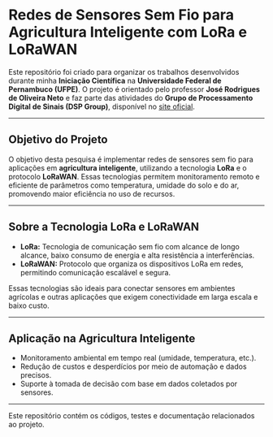 # **Redes de Sensores Sem Fio para Agricultura Inteligente com LoRa e LoRaWAN**  

Este repositório foi criado para organizar os trabalhos desenvolvidos durante minha **Iniciação Científica** na **Universidade Federal de Pernambuco (UFPE)**. O projeto é orientado pelo professor **José Rodrigues de Oliveira Neto** e faz parte das atividades do **Grupo de Processamento Digital de Sinais (DSP Group)**, disponível no [site oficial](https://sites.ufpe.br/dspgroup/).  

---

## **Objetivo do Projeto**
O objetivo desta pesquisa é implementar redes de sensores sem fio para aplicações em **agricultura inteligente**, utilizando a tecnologia **LoRa** e o protocolo **LoRaWAN**. Essas tecnologias permitem monitoramento remoto e eficiente de parâmetros como temperatura, umidade do solo e do ar, promovendo maior eficiência no uso de recursos.  

---

## **Sobre a Tecnologia LoRa e LoRaWAN**
- **LoRa:** Tecnologia de comunicação sem fio com alcance de longo alcance, baixo consumo de energia e alta resistência a interferências.  
- **LoRaWAN:** Protocolo que organiza os dispositivos LoRa em redes, permitindo comunicação escalável e segura.  

Essas tecnologias são ideais para conectar sensores em ambientes agrícolas e outras aplicações que exigem conectividade em larga escala e baixo custo.  

---

## **Aplicação na Agricultura Inteligente**
- Monitoramento ambiental em tempo real (umidade, temperatura, etc.).  
- Redução de custos e desperdícios por meio de automação e dados precisos.  
- Suporte à tomada de decisão com base em dados coletados por sensores.  

---

Este repositório contém os códigos, testes e documentação relacionados ao projeto.
